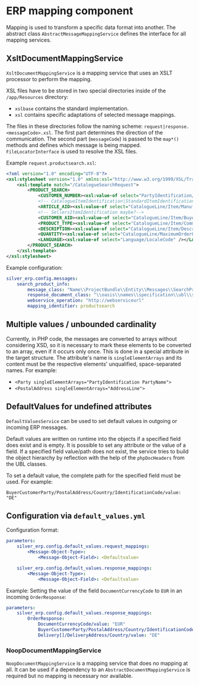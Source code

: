 # ERP mapping component

Mapping is used to transform a specific data format into another.
The abstract class `AbstractMessageMappingService` defines the interface for all mapping services.

## XsltDocumentMappingService

`XsltDocumentMappingService` is a mapping service that uses an XSLT processor to perform the mapping.

XSL files have to be stored in two special directories inside of the `/app/Resources` directory:

- `xslbase` contains the standard implementation.
- `xsl` contains specific adaptations of selected message mappings.

The files in these directories follow the naming scheme: `request|response.<messageCode>.xsl`.
The first part determines the direction of the communication.
The second part (`messageCode`) is passed to the `map*()` methods and defines which message is being mapped.
`FileLocatorInterface` is used to resolve the XSL files.

Example `request.productsearch.xsl`:

``` xml
<?xml version="1.0" encoding="UTF-8"?>
<xsl:stylesheet version="1.0" xmlns:xsl="http://www.w3.org/1999/XSL/Transform">
    <xsl:template match="/CatalogueSearchRequest">
        <PRODUCT_SEARCH>
            <CUSTOMER_NUMBER><xsl:value-of select="PartyIdentification/ID" /></CUSTOMER_NUMBER>
            <!-- CatalogueItemIdentification|StandardItemIdentification maybe? -->
            <ARTICLE_AID><xsl:value-of select="CatalogueLine/Item/ManufacturersItemIdentification/ID" /></ARTICLE_AID>
            <!-- SellersItemIdentification maybe?-->
            <CUSTOMER_AID><xsl:value-of select="CatalogueLine/Item/BuyersItemIdentification/ID" /></CUSTOMER_AID>
            <PRODUCT_TYPE><xsl:value-of select="CatalogueLine/Item/CommodityClassification/ItemClassificationCode" /></PRODUCT_TYPE>
            <DESCRIPTION><xsl:value-of select="CatalogueLine/Item/Description" /></DESCRIPTION>
            <QUANTITY><xsl:value-of select="CatalogueLine/MaximumOrderQuantity" /></QUANTITY>
            <LANGUAGE><xsl:value-of select="Language/LocaleCode" /></LANGUAGE>
        </PRODUCT_SEARCH>
    </xsl:template>
</xsl:stylesheet>
```

Example configuration:

``` yaml
silver_erp.config.messages:
    search_product_info:
        message_class: "Name\\ProjectBundle\\Entity\\Messages\\SearchProductInfoMessage"
        response_document_class: "\\oasis\\names\\specification\\ubl\\schema\\xsd\\OrderResponse_2\\OrderResponse"
        webservice_operation: "http://webserviceurl"
        mapping_identifier: productsearch
```

## Multiple values / unbounded cardinality

Currently, in PHP code, the messages are converted to arrays without considering XSD,
so it is necessary to mark these elements to be converted to an array, even if it occurs only once.
This is done in a special attribute in the target structure.
The attribute's name is `singleElementArrays` and its content must be the respective elements' unqualified, space-separated names.
For example:

- `<Party singleElementArrays="PartyIdentification PartyName">`
- `<PostalAddress singleElementArrays="AddressLine">`

## DefaultValues for undefined attributes

`DefaultValuesService` can be used to set default values in outgoing or incoming ERP messages.

Default values are written on runtime into the objects if a specified field does exist and is empty.
It is possible to set any attribute or the value of a field.
If a specified field value/path does not exist, the service tries to build the object hierarchy by reflection
with the help of the `phpDocHeaders` from the UBL classes.

To set a default value, the complete path for the specified field must be used. For example:

`BuyerCustomerParty/PostalAddress/Country/IdentificationCode/value: "DE"`

## Configuration via `default_values.yml`

Configuration format:

``` yaml
parameters:
    silver_erp.config.default_values.request_mappings:
        <Message-Object-Type>:
            <Message-Object-Field>: <Defaultvalue>

    silver_erp.config.default_values.response_mappings:
        <Message-Object-Type>:
            <Message-Object-Field>: <Defaultvalue>
```

Example: Setting the value of the field `DocumentCurrencyCode` to `EUR` in an incoming `OrderResponse`:

``` yaml
parameters:
    silver_erp.config.default_values.response_mappings:
        OrderResponse:
            DocumentCurrencyCode/value: "EUR"
            BuyerCustomerParty/PostalAddress/Country/IdentificationCode/value: "DE"
            Delivery[]/DeliveryAddress/Country/value: "DE"
```

### NoopDocumentMappingService

`NoopDocumentMappingService` is a mapping service that does no mapping at all.
It can be used if a dependency to an `AbstractDocumentMappingService` is required but no mapping is necessary nor available.
